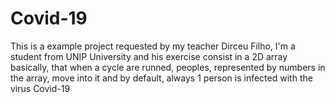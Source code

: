 # Covid-19
This is a example project requested by my teacher Dirceu Filho, I'm a student from UNIP University and his exercise consist in a 2D array basically, that when a cycle are runned, peoples, represented by numbers in the array, move into it and by default, always 1 person is infected with the virus Covid-19